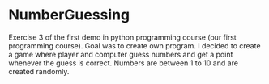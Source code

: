 # NumberGuessing

Exercise 3 of the first demo in python programming course (our first programming course).
Goal was to create own program.
I decided to create a game where player and computer guess numbers and get a point whenever the guess is correct.
Numbers are between 1 to 10 and are created randomly.
